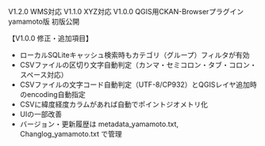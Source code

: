 
V1.2.0 WMS対応
V1.1.0 XYZ対応
V1.0.0 QGIS用CKAN-Browserプラグイン yamamoto版 初版公開

【V1.0.0 修正・追加項目】
- ローカルSQLiteキャッシュ検索時もカテゴリ（グループ）フィルタが有効
- CSVファイルの区切り文字自動判定（カンマ・セミコロン・タブ・コロン・スペース対応）
- CSVファイルの文字コード自動判定（UTF-8/CP932）とQGISレイヤ追加時のencoding自動指定
- CSVに緯度経度カラムがあれば自動でポイントジオメトリ化
- UIの一部改善
- バージョン・更新履歴は metadata_yamamoto.txt, Changlog_yamamoto.txt で管理



